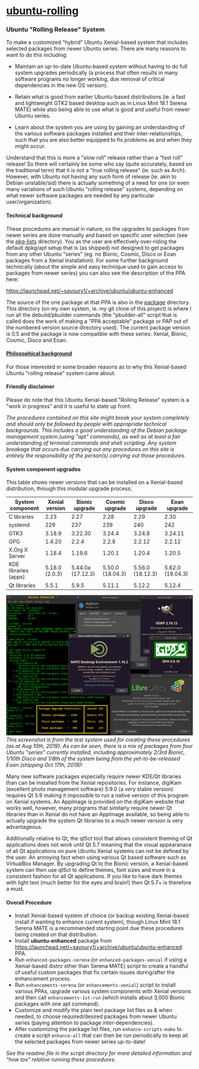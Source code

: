 # [ubuntu-rolling](https://github.com/savoury1/ubuntu-rolling)
### Ubuntu "Rolling Release" System

To make a customized "hybrid" Ubuntu Xenial-based system that includes selected packages from newer Ubuntu series. There are many reasons to want to do this including:

* Maintain an up-to-date Ubuntu-based system without having to do full system upgrades periodically (a process that often results in many software programs no longer working, due removal of critical dependencies in the new OS version).

* Retain what is good from earlier Ubuntu-based distributions (ie. a fast and lightweight GTK2 based desktop such as in Linux Mint 18.1 Serena MATE) while also being able to use what is good and useful from newer Ubuntu series.

* Learn about the system you are using by gaining an understanding of the various software packages installed and their inter-relationships, such that you are also better equipped to fix problems as and when they might occur.

Understand that this is more a "slow roll" release rather than a "fast roll" release! So there will certainly be some who say (quite accurately, based on the traditional term) that it is not a "true rolling release" (ie. such as Arch). However, with Ubuntu not having any such form of release (ie. akin to Debian unstable/sid) there is actually something of a need for one (or even many variations of such Ubuntu "rolling release" systems, depending on what newer software packages are needed by any particular user/organization).

#### Technical background

These procedures are manual in nature, so the upgrades to packages from newer series are done manually and based on specific user selection (see the [pkg-lists](pkg-lists) directory). You as the user are effectively over-riding the default dpkg/apt setup that is (as shipped) not designed to get packages from any other Ubuntu "series" (eg. no Bionic, Cosmic, Disco or Eoan packages from a Xenial installation). For some further background technically (about the simple and easy technique used to gain access to packages from newer series) you can also see the description of the PPA here:

https://launchpad.net/~savoury1/+archive/ubuntu/ubuntu-enhanced

The source of the one package at that PPA is also in the [package](package) directory. This directory (on my own system, ie. my git clone of this project) is where I run all the debuild/pbuilder commands (the "pbuilder-all" script that is called does the work of making a "PPA acceptable" package or PAP out of the numbered version source directory used). The current package version is 0.5 and the package is now compatible with these series: Xenial, Bionic, Cosmic, Disco and Eoan.

#### [Philosophical background](PHIL101.md)

For those interested in some broader reasons as to why this Xenial-based Ubuntu "rolling release" system came about.

#### Friendly disclaimer

Please do note that this Ubuntu Xenial-based "Rolling Release" system is a "work in progress" and it is useful to state up front:

*The procedures contained on this site might break your system completely and should only be followed by people with appropriate technical backgrounds. This includes a good understanding of the Debian package management system (using "apt" commands), as well as at least a fair understanding of terminal commands and shell scripting. Any system breakage that occurs due carrying out any procedures on this site is entirely the responsibility of the person(s) carrying out those procedures.*

#### System component upgrades

This table shows newer versions that can be installed on a Xenial-based distribution, through this modular upgrade process:

System component | Xenial version | Bionic upgrade | Cosmic upgrade | Disco upgrade | Eoan upgrade
---------------- | -------------- | -------------- | -------------- | ------------- | ------------
C libraries | 2.23 | 2.27 | 2.28 | 2.29 | 2.30
systemd | 229 | 237 | 239 | 240 | 242
GTK3 | 3.18.9 | 3.22.30 | 3.24.4 | 3.24.8 | 3.24.11
GPG | 1.4.20 | 2.2.4 | 2.2.8 | 2.2.12 | 2.2.12
X.Org X Server | 1.18.4 | 1.19.6 | 1.20.1 | 1.20.4 | 1.20.5
KDE libraries (apps) | 5.18.0 (2.0.3) | 5.44.0a (17.12.3) | 5.50.0 (18.04.3) | 5.56.0 (18.12.3) | 5.62.0 (19.04.3)
Qt libraries | 5.5.1 | 5.9.5 | 5.11.1 | 5.12.2 | 5.12.4

![Serena Enhanced](images/Serena-Enhanced.png)
*This screenshot is from the test system used for creating these procedures (as at Aug 10th, 2019). As can be seen, there is a mix of packages from four Ubuntu "series" currently installed, including approximately 2/3rd Bionic, 1/10th Disco and 1/8th of the system being from the yet-to-be-released Eoan (shipping Oct 17th, 2019)!*

Many new software packages especially require newer KDE/Qt libraries than can be installed from the Xenial repositories. For instance, digiKam (excellent photo management software) 5.9.0 (a very stable version) requires Qt 5.9 making it impossible to run a native version of this program on Xenial systems. An AppImage is provided on the digiKam website that works well, however, many programs that similarly require newer Qt libraries than in Xenial do not have an AppImage available, so being able to actually upgrade the system Qt libraries to a much newer version is very advantageous.

Additionally relative to Qt, the qt5ct tool that allows consistent theming of Qt applications does not work until Qt 5.7 meaning that the visual appearanace of all Qt applications on pure Ubuntu Xenial systems can not be defined by the user. An annoying fact when using various Qt based software such as VirtualBox Manager. By upgrading Qt to the Bionic version, a Xenial-based system can then use qt5ct to define themes, font sizes and more in a consistent fashion for all Qt applications. If you like to have dark themes with light text (much better for the eyes and brain!) then Qt 5.7+ is therefore a must.

#### Overall Procedure

* Install Xenial-based system of choice (or backup existing Xenial-based install if wanting to enhance current system), though Linux Mint 18.1 Serena MATE is a recommended starting point due these procedures being created on that distribution.
* Install **ubuntu-enhanced** package from https://launchpad.net/~savoury1/+archive/ubuntu/ubuntu-enhanced PPA.
* Run `enhanced-packages-serena` (or `enhanced-packages-xenial` if using a Xenial-based distro other than Serena MATE) script to create a handful of useful custom packages that fix certain issues during/after the enhancement process.
* Run `enhancements-serena` (or `enhancements-xenial`) script to install various PPAs, upgrade various system components with Xenial versions and then call `enhancements-1st-run` (which installs about 3,000 Bionic packages with one apt command).
* Customize and modify the plain text package list files as & when needed, to choose required/desired packages from newer Ubuntu series (paying attention to package inter-dependencies).
* After customizing the package list files, run `enhance-scripts-make` to create a script `enhance-all` that can then be run periodically to keep all the selected packages from newer series up-to-date!

*See the readme file in the script directory for more detailed information and "how tos" relative running these procedures.*